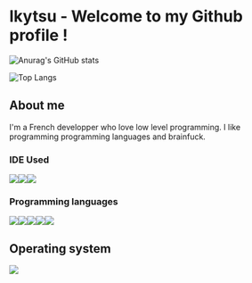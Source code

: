 # Ikytsu - Welcome to my Github profile !

![Anurag's GitHub stats](https://github-readme-stats.vercel.app/api?username=Ikytsu&show_icons=true&theme=blue-green)

![Top Langs](https://github-readme-stats.vercel.app/api/top-langs/?username=Ikytsu&layout=compact&theme=blue-green)


## About me

I'm a French developper who love low level programming.
I like programming programming languages and brainfuck.

### IDE Used
<img src="https://img.shields.io/badge/Neovim-57A143?style=for-the-badge&logo=neovim&logoColor=white"/><img src="https://img.shields.io/badge/Visual%20Studio%20Code-007ACC?logo=visualstudiocode&logoColor=fff&style=for-the-badge"/><img src="https://img.shields.io/badge/Visual%20Studio-5C2D91?logo=visualstudio&logoColor=fff&style=for-the-badge"/>

### Programming languages
<img src="https://img.shields.io/badge/C%2B%2B-00599C?logo=cplusplus&logoColor=fff&style=for-the-badge"/><img src="https://img.shields.io/badge/C-A8B9CC?logo=c&logoColor=fff&style=for-the-badge"/><img src="https://img.shields.io/badge/Python-3776AB?style=for-the-badge&logo=python&logoColor=white"/><img src="https://img.shields.io/badge/Lua-2C2D72?logo=lua&logoColor=fff&style=for-the-badge"/><img src="https://img.shields.io/badge/AssemblyScript-007AAC?logo=assemblyscript&logoColor=fff&style=for-the-badge"/>

## Operating system
<img src="https://img.shields.io/badge/Linux%20Mint-87CF3E?logo=linuxmint&logoColor=fff&style=for-the-badge"/>
